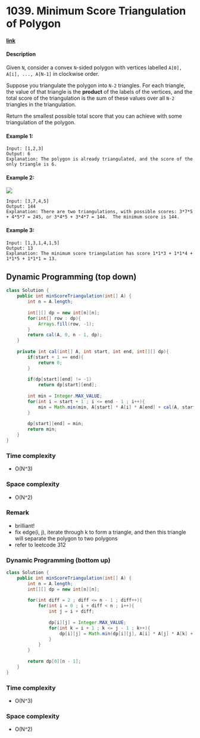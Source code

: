 # 1039. Minimum Score Triangulation of Polygon

#### [link](https://leetcode.com/problems/minimum-score-triangulation-of-polygon/)

#### Description
Given `N`, consider a convex `N`-sided polygon with vertices labelled `A[0], A[i], ..., A[N-1]` in clockwise order.

Suppose you triangulate the polygon into `N-2` triangles.  For each triangle, the value of that triangle is the **product** of the labels of the vertices, and the total score of the triangulation is the sum of these values over all `N-2` triangles in the triangulation.

Return the smallest possible total score that you can achieve with some triangulation of the polygon.

#### Example 1:
```
Input: [1,2,3]
Output: 6
Explanation: The polygon is already triangulated, and the score of the only triangle is 6.
```
#### Example 2:
![](https://assets.leetcode.com/uploads/2019/05/01/minimum-score-triangulation-of-polygon-1.png)
```
Input: [3,7,4,5]
Output: 144
Explanation: There are two triangulations, with possible scores: 3*7*5 + 4*5*7 = 245, or 3*4*5 + 3*4*7 = 144.  The minimum score is 144.
```
#### Example 3:
```
Input: [1,3,1,4,1,5]
Output: 13
Explanation: The minimum score triangulation has score 1*1*3 + 1*1*4 + 1*1*5 + 1*1*1 = 13.
```

## Dynamic Programming (top down)
```java
class Solution {
    public int minScoreTriangulation(int[] A) {
        int n = A.length;
        
        int[][] dp = new int[n][n];
        for(int[] row : dp){
            Arrays.fill(row, -1);
        }
        return cal(A, 0, n - 1, dp);
    }
    
    private int cal(int[] A, int start, int end, int[][] dp){
        if(start + 1 == end){
            return 0;
        }
        
        if(dp[start][end] != -1)
            return dp[start][end];
        
        int min = Integer.MAX_VALUE;
        for(int i = start + 1 ; i <= end - 1 ; i++){
            min = Math.min(min, A[start] * A[i] * A[end] + cal(A, start, i, dp) + cal(A, i, end, dp));
        }
        
        dp[start][end] = min;
        return min;
    }
}
```
### Time complexity
* O(N^3)
### Space complexity
* O(N^2)
### Remark
* brilliant!
* fix edge(i, j), iterate through k to form a triangle, and then this triangle will separate the polygon to two polygons
* refer to leetcode 312

### Dynamic Programming (bottom up)
```java
class Solution {
    public int minScoreTriangulation(int[] A) {
        int n = A.length;
        int[][] dp = new int[n][n];
        
        for(int diff = 2 ; diff <= n - 1 ; diff++){
            for(int i = 0 ; i + diff < n ; i++){
                int j = i + diff;
                
                dp[i][j] = Integer.MAX_VALUE;
                for(int k = i + 1 ; k <= j - 1 ; k++){
                    dp[i][j] = Math.min(dp[i][j], A[i] * A[j] * A[k] + dp[i][k] + dp[k][j]);
                }
            }
        }
        
        return dp[0][n - 1];
    }
}
```
### Time complexity
* O(N^3)
### Space complexity
* O(N^2)
